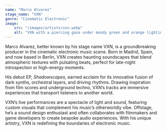 ```yaml
---
name: "Marco Alvarez"
stage_name: "VXN"
genre: "Cinematic Electronic"
image: 
    src: "/images/artists/vxn.webp"
    alt: "VXN with a piercing gaze under moody green and orange lighting, exuding mystery and intensity"
---
```


Marco Alvarez, better known by his stage name VXN, is a groundbreaking producer in the cinematic electronic music scene. Born in Madrid, Spain, and now based in Berlin, VXN creates haunting soundscapes that blend atmospheric textures with pulsating beats, perfect for late-night introspection or high-energy moments.

His debut EP, *Shadowscapes*, earned acclaim for its innovative fusion of dark synths, orchestral layers, and driving rhythms. Drawing inspiration from film scores and underground techno, VXN’s tracks are immersive experiences that transport listeners to another world.

VXN’s live performances are a spectacle of light and sound, featuring custom visuals that complement his music’s otherworldly vibe. Offstage, he’s a sound design enthusiast and often collaborates with filmmakers and game developers to create bespoke audio experiences. With his unique artistry, VXN is redefining the boundaries of electronic music.
